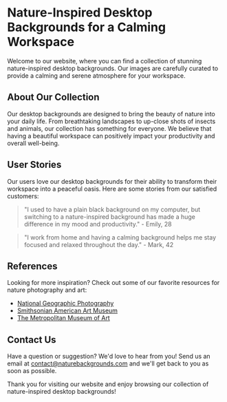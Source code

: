<!--font:Poppins-->

# Nature-Inspired Desktop Backgrounds for a Calming Workspace

Welcome to our website, where you can find a collection of stunning nature-inspired desktop backgrounds. Our images are carefully curated to provide a calming and serene atmosphere for your workspace. 

## About Our Collection

Our desktop backgrounds are designed to bring the beauty of nature into your daily life. From breathtaking landscapes to up-close shots of insects and animals, our collection has something for everyone. We believe that having a beautiful workspace can positively impact your productivity and overall well-being.

## User Stories

Our users love our desktop backgrounds for their ability to transform their workspace into a peaceful oasis. Here are some stories from our satisfied customers:

> "I used to have a plain black background on my computer, but switching to a nature-inspired background has made a huge difference in my mood and productivity." - Emily, 28

> "I work from home and having a calming background helps me stay focused and relaxed throughout the day." - Mark, 42

## References

Looking for more inspiration? Check out some of our favorite resources for nature photography and art:

- [National Geographic Photography](#)
- [Smithsonian American Art Museum](#)
- [The Metropolitan Museum of Art](#)

## Contact Us

Have a question or suggestion? We'd love to hear from you! Send us an email at [contact@naturebackgrounds.com](mailto:contact@naturebackgrounds.com) and we'll get back to you as soon as possible.

Thank you for visiting our website and enjoy browsing our collection of nature-inspired desktop backgrounds!

<!--

Write me content for website with wallpaper which alt text is:

"A close-up of an ant on a leaf"

The name/title of the page should not be 1:1 copy of the alt text but rather a real content of the website which is using this wallpaper.

- Use markdown format 
- Start with heading
- Heading should be short and concise
- The content should look like a real website 
- The website should not be about the wallpaper, wallpaper is just a related background
- Heading should be contain work "wallpaper" or "background"
- Include real sections like references, contact, user stories, etc. use things relevant to the page purpose.
- Feel free to use structure like headings, bullets, numbering, blockquotes, paragraphs, horizontal lines, etc.
- You can use formatting like bold or _italic_
- You can include UTF-8 emojis
- Links should be only #hash anchors (and you can refer to the document itself)
- Do not include images


---


# Nature-inspired Wallpaper for Your Desktop Background

Welcome to our website where you can find stunning nature-inspired wallpapers for your desktop background. Our collection features high-quality images that are perfect for adding a touch of serenity and beauty to your computer screen.

## About Our Collection

Our wallpaper collection is carefully curated to bring the beauty of nature into your daily life. Each image is selected for its unique qualities, whether it's a breathtaking landscape or a close-up of an ant on a leaf. We believe that everyone should have access to beautiful art, and our wallpapers are available for free download.

## User Stories

Our users love our wallpapers for their calming effect and ability to transport them to another world. Here are some stories from our satisfied customers:

> "I work in a busy office, and having a nature-inspired wallpaper on my computer screen helps me stay focused and calm throughout the day." - John, 32

> "I love changing my wallpaper every week, and this website has the best collection I've ever seen. It's like having a new piece of art on my computer every time I log in." - Sarah, 25

## References

Looking for more inspiration? Check out some of our favorite resources for nature photography and art:

- [National Geographic Photography](#)
- [Smithsonian American Art Museum](#)
- [The Metropolitan Museum of Art](#)

## Contact Us

Have a question or suggestion? We'd love to hear from you! Send us an email at [contact@naturewallpapers.com](mailto:contact@naturewallpapers.com) and we'll get back to you as soon as possible.

Thank you for visiting our website and enjoy browsing our collection of nature-inspired wallpapers!


---


Heading should not include word "wallpaper". The website should not be about the wallpaper itself, wallpaper is just a related background, rewrite whole content.


---


# Nature-Inspired Desktop Backgrounds for a Calming Workspace

Welcome to our website, where you can find a collection of stunning nature-inspired desktop backgrounds. Our images are carefully curated to provide a calming and serene atmosphere for your workspace. 

## About Our Collection

Our desktop backgrounds are designed to bring the beauty of nature into your daily life. From breathtaking landscapes to up-close shots of insects and animals, our collection has something for everyone. We believe that having a beautiful workspace can positively impact your productivity and overall well-being.

## User Stories

Our users love our desktop backgrounds for their ability to transform their workspace into a peaceful oasis. Here are some stories from our satisfied customers:

> "I used to have a plain black background on my computer, but switching to a nature-inspired background has made a huge difference in my mood and productivity." - Emily, 28

> "I work from home and having a calming background helps me stay focused and relaxed throughout the day." - Mark, 42

## References

Looking for more inspiration? Check out some of our favorite resources for nature photography and art:

- [National Geographic Photography](#)
- [Smithsonian American Art Museum](#)
- [The Metropolitan Museum of Art](#)

## Contact Us

Have a question or suggestion? We'd love to hear from you! Send us an email at [contact@naturebackgrounds.com](mailto:contact@naturebackgrounds.com) and we'll get back to you as soon as possible.

Thank you for visiting our website and enjoy browsing our collection of nature-inspired desktop backgrounds!


---


Write me a Google font which is best fitting for the website.

Pick from the list:
- Cinzel Decorative
- Lato
- Montserrat
- Barlow Condensed
- Lobster
- Playfair Display
- Poppins
- Cabin
- Exo 2
- Inter
- Raleway
- Open Sans
- IBM Plex Sans
- Alegreya
- Dancing Script
- Great Vibes
- Creepster
- Futura
- Cinzel
- Cormorant Garamond
- Roboto
- Orbitron


Write just the font name nothing else.


---


Poppins

-->
